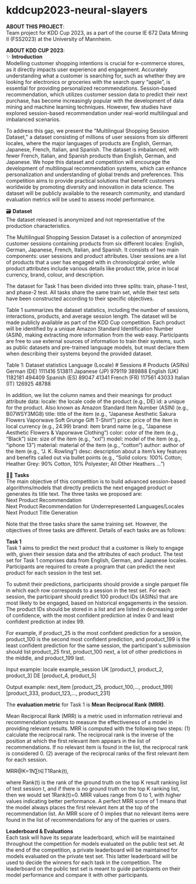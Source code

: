 # kddcup2023-neural-slayers

**ABOUT THIS PROJECT**:\
Team project for KDD Cup 2023, as a part of the course IE 672 Data Mining II (FSS2023) at the University of Mannheim.

**ABOUT KDD CUP 2023**:\
✨ **Introduction**\
Modelling customer shopping intentions is crucial for e-commerce stores, as it directly impacts user experience and engagement. Accurately understanding what a customer is searching for, such as whether they are looking for electronics or groceries with the search query “apple”, is essential for providing personalized recommendations. Session-based recommendation, which utilizes customer session data to predict their next purchase, has become increasingly popular with the development of data mining and machine learning techniques. However, few studies have explored session-based recommendation under real-world multilingual and imbalanced scenarios.

To address this gap, we present the "Multilingual Shopping Session Dataset," a dataset consisting of millions of user sessions from six different locales, where the major languages of products are English, German, Japanese, French, Italian, and Spanish. The dataset is imbalanced, with fewer French, Italian, and Spanish products than English, German, and Japanese. We hope this dataset and competition will encourage the development of multilingual recommendation systems, which can enhance personalization and understanding of global trends and preferences. This competition aims to provide practical solutions that benefit customers worldwide by promoting diversity and innovation in data science. The dataset will be publicly available to the research community, and standard evaluation metrics will be used to assess model performance.

🗃️ **Dataset**\
The dataset released is anonymized and not representative of the production characteristics.

The Multilingual Shopping Session Dataset is a collection of anonymized customer sessions containing products from six different locales: English, German, Japanese, French, Italian, and Spanish. It consists of two main components: user sessions and product attributes. User sessions are a list of products that a user has engaged with in chronological order, while product attributes include various details like product title, price in local currency, brand, colour, and description.

The dataset for Task 1 has been divided into three splits: train, phase-1 test, and phase-2 test. All tasks share the same train set, while their test sets have been constructed according to their specific objectives.

Table 1 summarizes the dataset statistics, including the number of sessions, interactions, products, and average session length. The dataset will be made publicly available as part of the KDD Cup competition. Each product will be identified by a unique Amazon Standard Identification Number (ASIN), making extracting more information from the web easy. Participants are free to use external sources of information to train their systems, such as public datasets and pre-trained language models, but must declare them when describing their systems beyond the provided dataset.

Table 1: Dataset statistics
Language (Locale)           # Sessions          # Products (ASINs)
German (DE)                 1111416             513811
Japanese (JP)               979119              389888
English (UK)                1182181             494409
Spanish (ES)                89047               41341
French (FR)                 117561              43033
Italian (IT)                126925              48788

In addition, we list the column names and their meanings for product attribute data:
	locale: the locale code of the product (e.g., DE)
    id: a unique for the product. Also known as Amazon Standard Item Number (ASIN) (e.g., B07WSY3MG8)
    title: title of the item (e.g., “Japanese Aesthetic Sakura Flowers Vaporwave Soft Grunge Gift T-Shirt”)
    price: price of the item in local currency (e.g., 24.99)
    brand: item brand name (e.g., “Japanese Aesthetic Flowers & Vaporwave Clothing”)
    color: color of the item (e.g., “Black”)
    size: size of the item (e.g., “xxl”)
    model: model of the item (e.g., “iphone 13”)
    material: material of the item (e.g., “cotton”)
    author: author of the item (e.g., “J. K. Rowling”)
    desc: description about a item’s key features and benefits called out via bullet points (e.g., “Solid colors: 100% Cotton; Heather Grey: 90% Cotton, 10% Polyester; All Other Heathers …”)

🕵️‍♀️ **Tasks**\
The main objective of this competition is to build advanced session-based algorithms/models that directly predicts the next engaged product or generates its title text. The three tasks we proposed are:\
    Next Product Recommendation\
    Next Product Recommendation for Underrepresented Languages/Locales\
    Next Product Title Generation

Note that the three tasks share the same training set. However, the objectives of three tasks are different. Details of each tasks are as follows:

**Task 1**\
Task 1 aims to predict the next product that a customer is likely to engage with, given their session data and the attributes of each product. The test set for Task 1 comprises data from English, German, and Japanese locales. Participants are required to create a program that can predict the next product for each session in the test set.

To submit their predictions, participants should provide a single parquet file in which each row corresponds to a session in the test set. For each session, the participant should predict 100 product IDs (ASINs) that are most likely to be engaged, based on historical engagements in the session. The product IDs should be stored in a list and are listed in decreasing order of confidence, with the most confident prediction at index 0 and least confident prediction at index 99.

For example, if product_25 is the most confident prediction for a session, product_100 is the second most confident prediction, and product_199 is the least confident prediction for the same session, the participant's submission should list product_25 first, product_100 next, a lot of other predictions in the middle, and product_199 last.

Input example:
locale 	example_session
UK 	[product_1, product_2, product_3]
DE 	[product_4, product_5]

Output example:
next_item
[product_25, product_100,…, product_199]
[product_333, product_123,…, product_231]

The **evaluation metric** for Task 1 is **Mean Reciprocal Rank (MRR)**.

Mean Reciprocal Rank (MRR) is a metric used in information retrieval and recommendation systems to measure the effectiveness of a model in providing relevant results. MRR is computed with the following two steps: (1) calculate the reciprocal rank. The reciprocal rank is the inverse of the position at which the first relevant item appears in the list of recommendations. If no relevant item is found in the list, the reciprocal rank is considered 0. (2) average of the reciprocal ranks of the first relevant item for each session.

MRR@K=1N∑t∈T1Rank(t),

where Rank(t) is the rank of the ground truth on the top K result ranking list of test session t, and if there is no ground truth on the top K ranking list, then we would set 1Rank(t)=0. MRR values range from 0 to 1, with higher values indicating better performance. A perfect MRR score of 1 means that the model always places the first relevant item at the top of the recommendation list. An MRR score of 0 implies that no relevant items were found in the list of recommendations for any of the queries or users.

**Leaderboard & Evaluations**\
Each task will have its separate leaderboard, which will be maintained throughout the competition for models evaluated on the public test set. At the end of the competition, a private leaderboard will be maintained for models evaluated on the private test set. This latter leaderboard will be used to decide the winners for each task in the competition. The leaderboard on the public test set is meant to guide participants on their model performance and compare it with other participants.